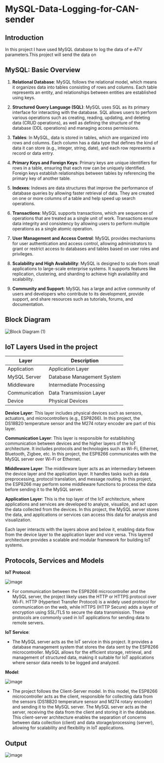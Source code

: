 # MySQL-Data-Logging-for-CAN-sender

## Introduction
In this project I have used MySQL database to log the data of e-ATV parameters.This project will send the data on 

## MySQL: Basic Overview


1. **Relational Database**: MySQL follows the relational model, which means it organizes data into tables consisting of rows and columns. Each table represents an entity, and relationships between entities are established using keys.

2. **Structured Query Language (SQL)**: MySQL uses SQL as its primary interface for interacting with the database. SQL allows users to perform various operations such as creating, reading, updating, and deleting data (CRUD operations), as well as defining the structure of the database (DDL operations) and managing access permissions.

3. **Tables**: In MySQL, data is stored in tables, which are organized into rows and columns. Each column has a data type that defines the kind of data it can store (e.g., integer, string, date), and each row represents a record or data entry.

4. **Primary Keys and Foreign Keys**: Primary keys are unique identifiers for rows in a table, ensuring that each row can be uniquely identified. Foreign keys establish relationships between tables by referencing the primary key of another table.

5. **Indexes**: Indexes are data structures that improve the performance of database queries by allowing faster retrieval of data. They are created on one or more columns of a table and help speed up search operations.

6. **Transactions**: MySQL supports transactions, which are sequences of operations that are treated as a single unit of work. Transactions ensure data integrity and consistency by allowing users to perform multiple operations as a single atomic operation.

7. **User Management and Access Control**: MySQL provides mechanisms for user authentication and access control, allowing administrators to grant or restrict access to databases and tables based on user roles and privileges.

8. **Scalability and High Availability**: MySQL is designed to scale from small applications to large-scale enterprise systems. It supports features like replication, clustering, and sharding to achieve high availability and scalability.

9. **Community and Support**: MySQL has a large and active community of users and developers who contribute to its development, provide support, and share resources such as tutorials, forums, and documentation.

## Block Diagram
![Block Diagram (1)](https://github.com/KetanMe/MySQL-Data-Logging-for-CAN-sender/assets/121623546/62277c7f-8e5b-431d-a143-f705b641788e)

## IoT Layers Used in the project 

| Layer            | Description                |
|------------------|----------------------------|
| Application      | Application Layer          |
| MySQL Server     | Database Management System |
| Middleware       | Intermediate Processing    |
| Communication    | Data Transmission Layer    |
| Device           | Physical Devices           |


**Device Layer**: This layer includes physical devices such as sensors, actuators, and microcontrollers (e.g., ESP8266). In this project, the DS18B20 temperature sensor and the M274 rotary encoder are part of this layer.

**Communication Layer**: This layer is responsible for establishing communication between devices and the higher layers of the IoT architecture. It includes protocols and technologies such as Wi-Fi, Ethernet, Bluetooth, Zigbee, etc. In this project, the ESP8266 communicates with the MySQL server over Wi-Fi or Ethernet.

**Middleware Layer**: The middleware layer acts as an intermediary between the device layer and the application layer. It handles tasks such as data preprocessing, protocol translation, and message routing. In this project, the ESP8266 may perform some middleware functions to process the data before sending it to the MySQL server.

**Application Layer**: This is the top layer of the IoT architecture, where applications and services are developed to analyze, visualize, and act upon the data collected from the devices. In this project, the MySQL server stores the data, and applications or services can access this data for analysis and visualization.


Each layer interacts with the layers above and below it, enabling data flow from the device layer to the application layer and vice versa. This layered architecture provides a scalable and modular framework for building IoT systems.

## Protocols, Services and Models

**IoT Protocol**: 

![image](https://github.com/KetanMe/MySQL-Data-Logging-for-CAN-sender/assets/121623546/efbaaa23-efbb-448e-a982-3603330d6619)


   - For communication between the ESP8266 microcontroller and the MySQL server, the project likely uses the HTTP or HTTPS protocol over Wi-Fi. HTTP (Hypertext Transfer Protocol) is a widely used protocol for communication on the web, while HTTPS (HTTP Secure) adds a layer of encryption using SSL/TLS to secure the data transmission. These protocols are commonly used in IoT applications for sending data to remote servers.

**IoT Service**:
   - The MySQL server acts as the IoT service in this project. It provides a database management system that stores the data sent by the ESP8266 microcontroller. MySQL allows for the efficient storage, retrieval, and management of structured data, making it suitable for IoT applications where sensor data needs to be logged and analyzed.

**Model**:

![image](https://github.com/KetanMe/MySQL-Data-Logging-for-CAN-sender/assets/121623546/a27b9211-e539-4349-9b30-ba9f66735023)

   - The project follows the Client-Server model. In this model, the ESP8266 microcontroller acts as the client, responsible for collecting data from the sensors (DS18B20 temperature sensor and M274 rotary encoder) and sending it to the MySQL server. The MySQL server acts as the server, receiving the data from the client and storing it in the database. This client-server architecture enables the separation of concerns between data collection (client) and data storage/processing (server), allowing for scalability and flexibility in IoT applications.

## Output

![image](https://github.com/KetanMe/MySQL-Data-Logging-for-CAN-sender/assets/121623546/92b0a40d-5b04-4af7-9f3b-fc508512ff8f)





